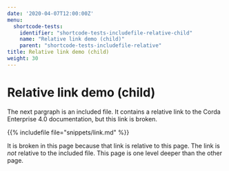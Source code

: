 ```yaml
---
date: '2020-04-07T12:00:00Z'
menu:
  shortcode-tests:
    identifier: "shortcode-tests-includefile-relative-child"
    name: "Relative link demo (child)"
    parent: "shortcode-tests-includefile-relative"
title: Relative link demo (child)
weight: 30
---
```


# Relative link demo (child)

The next pargraph is an included file. It contains a relative link to the Corda Enterprise 4.0 documentation, but this link is broken.


{{% includefile file="snippets/link.md" %}}

It is broken in this page because that link is relative to this page. The link is *not* relative to the included file. This page is one level deeper than the other page.
